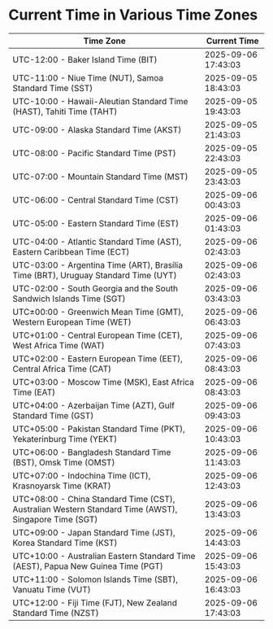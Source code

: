 # Current Time in Various Time Zones

| Time Zone | Current Time |
|-----------|--------------|
| UTC-12:00 - Baker Island Time (BIT) | 2025-09-06 17:43:03 |
| UTC-11:00 - Niue Time (NUT), Samoa Standard Time (SST) | 2025-09-05 18:43:03 |
| UTC-10:00 - Hawaii-Aleutian Standard Time (HAST), Tahiti Time (TAHT) | 2025-09-05 19:43:03 |
| UTC-09:00 - Alaska Standard Time (AKST) | 2025-09-05 21:43:03 |
| UTC-08:00 - Pacific Standard Time (PST) | 2025-09-05 22:43:03 |
| UTC-07:00 - Mountain Standard Time (MST) | 2025-09-05 23:43:03 |
| UTC-06:00 - Central Standard Time (CST) | 2025-09-06 00:43:03 |
| UTC-05:00 - Eastern Standard Time (EST) | 2025-09-06 01:43:03 |
| UTC-04:00 - Atlantic Standard Time (AST), Eastern Caribbean Time (ECT) | 2025-09-06 02:43:03 |
| UTC-03:00 - Argentina Time (ART), Brasília Time (BRT), Uruguay Standard Time (UYT) | 2025-09-06 02:43:03 |
| UTC-02:00 - South Georgia and the South Sandwich Islands Time (SGT) | 2025-09-06 03:43:03 |
| UTC±00:00 - Greenwich Mean Time (GMT), Western European Time (WET) | 2025-09-06 06:43:03 |
| UTC+01:00 - Central European Time (CET), West Africa Time (WAT) | 2025-09-06 07:43:03 |
| UTC+02:00 - Eastern European Time (EET), Central Africa Time (CAT) | 2025-09-06 08:43:03 |
| UTC+03:00 - Moscow Time (MSK), East Africa Time (EAT) | 2025-09-06 08:43:03 |
| UTC+04:00 - Azerbaijan Time (AZT), Gulf Standard Time (GST) | 2025-09-06 09:43:03 |
| UTC+05:00 - Pakistan Standard Time (PKT), Yekaterinburg Time (YEKT) | 2025-09-06 10:43:03 |
| UTC+06:00 - Bangladesh Standard Time (BST), Omsk Time (OMST) | 2025-09-06 11:43:03 |
| UTC+07:00 - Indochina Time (ICT), Krasnoyarsk Time (KRAT) | 2025-09-06 12:43:03 |
| UTC+08:00 - China Standard Time (CST), Australian Western Standard Time (AWST), Singapore Time (SGT) | 2025-09-06 13:43:03 |
| UTC+09:00 - Japan Standard Time (JST), Korea Standard Time (KST) | 2025-09-06 14:43:03 |
| UTC+10:00 - Australian Eastern Standard Time (AEST), Papua New Guinea Time (PGT) | 2025-09-06 15:43:03 |
| UTC+11:00 - Solomon Islands Time (SBT), Vanuatu Time (VUT) | 2025-09-06 16:43:03 |
| UTC+12:00 - Fiji Time (FJT), New Zealand Standard Time (NZST) | 2025-09-06 17:43:03 |
